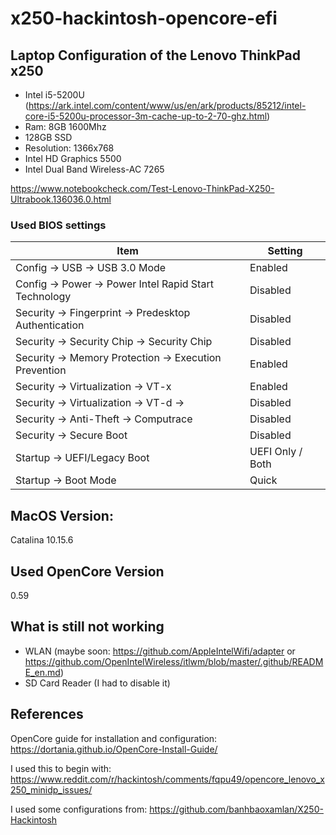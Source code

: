 # x250-hackintosh-opencore-efi

## Laptop Configuration of the Lenovo ThinkPad x250
- Intel i5-5200U (https://ark.intel.com/content/www/us/en/ark/products/85212/intel-core-i5-5200u-processor-3m-cache-up-to-2-70-ghz.html)
- Ram: 8GB 1600Mhz  
- 128GB SSD 
- Resolution: 1366x768
- Intel HD Graphics 5500
- Intel Dual Band Wireless-AC 7265

https://www.notebookcheck.com/Test-Lenovo-ThinkPad-X250-Ultrabook.136036.0.html


### Used BIOS settings

| Item | Setting |
| ------------- | ------------ |
| Config -> USB -> USB 3.0 Mode | Enabled |
| Config -> Power -> Power Intel Rapid Start Technology | Disabled |
| Security -> Fingerprint -> Predesktop Authentication | Disabled |
| Security -> Security Chip -> Security Chip | Disabled |
| Security -> Memory Protection -> Execution Prevention | Enabled |
| Security -> Virtualization -> VT-x | Enabled |
| Security -> Virtualization -> VT-d -> | Disabled |
| Security -> Anti-Theft -> Computrace | Disabled |
| Security -> Secure Boot | Disabled |
| Startup -> UEFI/Legacy Boot | UEFI Only / Both |
| Startup -> Boot Mode | Quick |



## MacOS Version:
Catalina 10.15.6

## Used OpenCore Version
0.59

## What is still not working
- WLAN (maybe soon: https://github.com/AppleIntelWifi/adapter or https://github.com/OpenIntelWireless/itlwm/blob/master/.github/README_en.md) 
- SD Card Reader (I had to disable it)


## References
OpenCore guide for installation and configuration:
https://dortania.github.io/OpenCore-Install-Guide/

I used this to begin with:
https://www.reddit.com/r/hackintosh/comments/fqpu49/opencore_lenovo_x250_minidp_issues/

I used some configurations from:
https://github.com/banhbaoxamlan/X250-Hackintosh
